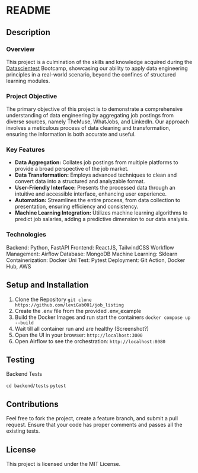 # README

## Description

### Overview

This project is a culmination of the skills and knowledge acquired during the [Datascientest](https://github.com/DataScientest) Bootcamp, showcasing our ability to apply data engineering principles in a real-world scenario, beyond the confines of structured learning modules.

### Project Objective

The primary objective of this project is to demonstrate a comprehensive understanding of data engineering by aggregating job postings from diverse sources, namely TheMuse, WhatJobs, and LinkedIn. Our approach involves a meticulous process of data cleaning and transformation, ensuring the information is both accurate and useful.

### Key Features

- **Data Aggregation:** Collates job postings from multiple platforms to provide a broad perspective of the job market.
- **Data Transformation:** Employs advanced techniques to clean and convert data into a structured and analyzable format.
- **User-Friendly Interface:** Presents the processed data through an intuitive and accessible interface, enhancing user experience.
- **Automation:** Streamlines the entire process, from data collection to presentation, ensuring efficiency and consistency.
- **Machine Learning Integration:** Utilizes machine learning algorithms to predict job salaries, adding a predictive dimension to our data analysis.

### Technologies

Backend: Python, FastAPI
Frontend: ReactJS, TailwindCSS
Workflow Management: Airflow
Database: MongoDB
Machine Learning: Sklearn
Containerization: Docker
Uni Test: Pytest
Deployment: Git Action, Docker Hub, AWS

## Setup and Installation

1. Clone the Repository
   `git clone https://github.com/leviGab001/job_listing`
2. Create the .env file from the provided .env_example
3. Build the Docker Images and run start the containers
   `docker compose up --build`
4. Wait till all container run and are healthy (Screenshot?)
5. Open the UI in your browser:
   `http://localhost:3000`
6. Open Airflow to see the orchestration:
   `http://localhost:8080`

## Testing

Backend Tests

`cd backend/tests`
`pytest`

## Contributions

Feel free to fork the project, create a feature branch, and submit a pull request. Ensure that your code has proper comments and passes all the existing tests.

## License

This project is licensed under the MIT License.
